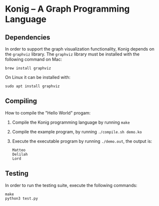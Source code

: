 # Konig – A Graph Programming Language

## Dependencies

In order to support the graph visualization functionality, Konig depends on the `graphviz` library.
The `graphviz` library must be installed with the following command on Mac:

```
brew install graphviz
```

On Linux it can be installed with:

```
sudo apt install graphviz
```

## Compiling

How to compile the "Hello World" progam:

1. Compile the Konig programming language by running `make`
2. Compile the example program, by running `./compile.sh demo.ko`
3. Execute the executable program by running `./demo.out`, the output is:
  
    ```
    Matteo  
    Delilah  
    Lord   
    ```

## Testing

In order to run the testing suite, execute the following commands:

```
make
python3 test.py
```